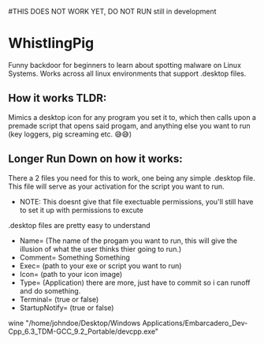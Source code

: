 #THIS DOES NOT WORK YET, DO NOT RUN still in development
# WhistlingPig
Funny backdoor for beginners to learn about spotting malware on Linux Systems. Works across all linux environments that support .desktop files. 


## How it works TLDR:
Mimics a desktop icon for any program you set it to, which then calls upon a premade script that opens said progam, and anything else you want to run (key loggers, pig screaming etc. 😅😅)

## Longer Run Down on how it works:
There a 2 files you need for this to work, one being any simple .desktop file. This file will serve as your activation for the script you want to run. 
* NOTE: This doesnt give that file exectuable permissions, you'll still have to set it up with permissions to excute

.desktop files are pretty easy to understand
* Name= (The name of the progam you want to run, this will give the illusion of what the user thinks thier going to run.)
* Comment= Something Something 
* Exec= (path to your exe or script you want to run)
* Icon= (path to your icon image)
* Type= (Application) there are more, just have to commit so i can runoff and do something. 
* Terminal= (true or false)
* StartupNotify= (true or false)

wine "/home/johndoe/Desktop/Windows Applications/Embarcadero_Dev-Cpp_6.3_TDM-GCC_9.2_Portable/devcpp.exe"
